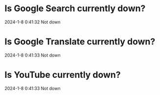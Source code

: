 # Is Google Search currently down?

2024-1-8 0:41:32 Not down

# Is Google Translate currently down?

2024-1-8 0:41:33 Not down

# Is YouTube currently down?

2024-1-8 0:41:33 Not down

